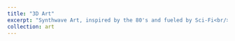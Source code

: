 ```yaml
---
title: "3D Art"
excerpt: "Synthwave Art, inspired by the 80's and fueled by Sci-Fi<br/><img src='/images/junction.png'>"
collection: art
---
```

